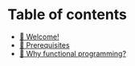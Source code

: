 # Table of contents

* [🐥 Welcome!](README.md)
* [🐷 Prerequisites](prerequisites.md)
* [🐸 Why functional programming?](why-functional-programming.md)
